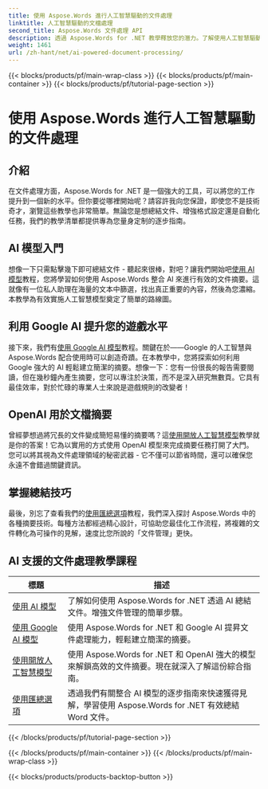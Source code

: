 ```yaml
---
title: 使用 Aspose.Words 進行人工智慧驅動的文件處理
linktitle: 人工智慧驅動的文檔處理
second_title: Aspose.Words 文件處理 API
description: 透過 Aspose.Words for .NET 教學釋放您的潛力。了解使用人工智慧驅動的解決方案增強文件處理，以獲得快速有效的結果。
weight: 1461
url: /zh-hant/net/ai-powered-document-processing/
---
```


{{< blocks/products/pf/main-wrap-class >}}
{{< blocks/products/pf/main-container >}}
{{< blocks/products/pf/tutorial-page-section >}}

# 使用 Aspose.Words 進行人工智慧驅動的文件處理

## 介紹

在文件處理方面，Aspose.Words for .NET 是一個強大的工具，可以將您的工作提升到一個新的水平。但你要從哪裡開始呢？請容許我向您保證，即使您不是技術奇才，瀏覽這些教學也非常簡單。無論您是想總結文件、增強格式設定還是自動化任務，我們的教學清單都提供專為您量身定制的逐步指南。

## AI 模型入門

想像一下只需點擊幾下即可總結文件 - 聽起來很棒，對吧？讓我們開始吧[使用 AI 模型](./working-with-ai-model/)教程，您將學習如何使用 Aspose.Words 整合 AI 來進行有效的文件摘要。這就像有一位私人助理在海量的文本中篩選，找出真正重要的內容，然後為您濃縮。本教學為有效實施人工智慧模型奠定了簡單的路線圖。 

## 利用 Google AI 提升您的遊戲水平

接下來，我們有[使用 Google AI 模型](./working-with-google-ai-model/)教程。關鍵在於——Google 的人工智慧與 Aspose.Words 配合使用時可以創造奇蹟。在本教學中，您將探索如何利用 Google 強大的 AI 輕鬆建立簡潔的摘要。想像一下：您有一份很長的報告需要閱讀，但在幾秒鐘內產生摘要，您可以專注於決策，而不是深入研究無數頁。它具有最佳效率，對於忙碌的專業人士來說是遊戲規則的改變者！

## OpenAI 用於文檔摘要

曾經夢想過將冗長的文件變成簡短易懂的摘要嗎？這[使用開放人工智慧模型](./working-with-open-ai-model/)教學就是你的答案！它為以實用的方式使用 OpenAI 模型來完成摘要任務打開了大門。您可以將其視為文件處理領域的秘密武器 - 它不僅可以節省時間，還可以確保您永遠不會錯過關鍵資訊。

## 掌握總結技巧

最後，別忘了查看我們的[使用匯總選項](./working-with-summarize-options/)教程，我們深入探討 Aspose.Words 中的各種摘要技術。每種方法都經過精心設計，可協助您最佳化工作流程，將複雜的文件轉化為可操作的見解，速度比您所說的「文件管理」更快。 

 ## AI 支援的文件處理教學課程
| 標題 | 描述 |
| --- | --- |
| [使用 AI 模型](./working-with-ai-model/) | 了解如何使用 Aspose.Words for .NET 透過 AI 總結文件。增強文件管理的簡單步驟。 |
| [使用 Google AI 模型](./working-with-google-ai-model/) | 使用 Aspose.Words for .NET 和 Google AI 提昇文件處理能力，輕鬆建立簡潔的摘要。 |
| [使用開放人工智慧模型](./working-with-open-ai-model/) | 使用 Aspose.Words for .NET 和 OpenAI 強大的模型來解鎖高效的文件摘要。現在就深入了解這份綜合指南。 |
| [使用匯總選項](./working-with-summarize-options/) | 透過我們有關整合 AI 模型的逐步指南來快速獲得見解，學習使用 Aspose.Words for .NET 有效總結 Word 文件。 |
{{< /blocks/products/pf/tutorial-page-section >}}

{{< /blocks/products/pf/main-container >}}
{{< /blocks/products/pf/main-wrap-class >}}

{{< blocks/products/products-backtop-button >}}
